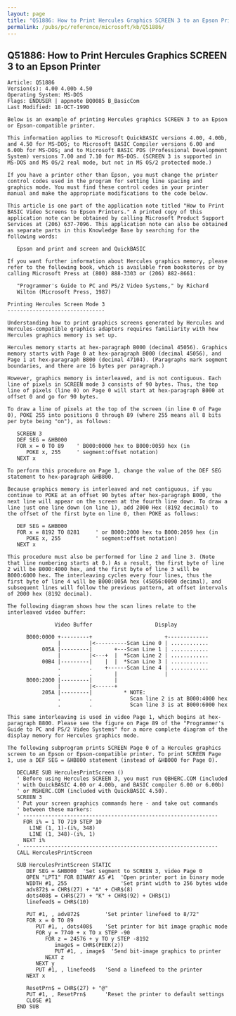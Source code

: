 ```yaml
---
layout: page
title: "Q51886: How to Print Hercules Graphics SCREEN 3 to an Epson Printer"
permalink: /pubs/pc/reference/microsoft/kb/Q51886/
---
```


## Q51886: How to Print Hercules Graphics SCREEN 3 to an Epson Printer

	Article: Q51886
	Version(s): 4.00 4.00b 4.50
	Operating System: MS-DOS
	Flags: ENDUSER | appnote BQ0085 B_BasicCom
	Last Modified: 18-OCT-1990
	
	Below is an example of printing Hercules graphics SCREEN 3 to an Epson
	or Epson-compatible printer.
	
	This information applies to Microsoft QuickBASIC versions 4.00, 4.00b,
	and 4.50 for MS-DOS; to Microsoft BASIC Compiler versions 6.00 and
	6.00b for MS-DOS; and to Microsoft BASIC PDS (Professional Development
	System) versions 7.00 and 7.10 for MS-DOS. (SCREEN 3 is supported in
	MS-DOS and MS OS/2 real mode, but not in MS OS/2 protected mode.)
	
	If you have a printer other than Epson, you must change the printer
	control codes used in the program for setting line spacing and
	graphics mode. You must find these control codes in your printer
	manual and make the appropriate modifications to the code below.
	
	This article is one part of the application note titled "How to Print
	BASIC Video Screens to Epson Printers." A printed copy of this
	application note can be obtained by calling Microsoft Product Support
	Services at (206) 637-7096. This application note can also be obtained
	as separate parts in this Knowledge Base by searching for the
	following words:
	
	   Epson and print and screen and QuickBASIC
	
	If you want further information about Hercules graphics memory, please
	refer to the following book, which is available from bookstores or by
	calling Microsoft Press at (800) 888-3303 or (206) 882-8661:
	
	   "Programmer's Guide to PC and PS/2 Video Systems," by Richard
	   Wilton (Microsoft Press, 1987)
	
	Printing Hercules Screen Mode 3
	-------------------------------
	
	Understanding how to print graphics screens generated by Hercules and
	Hercules-compatible graphics adapters requires familiarity with how
	Hercules graphics memory is set up.
	
	Hercules memory starts at hex-paragraph B000 (decimal 45056). Graphics
	memory starts with Page 0 at hex-paragraph B000 (decimal 45056), and
	Page 1 at hex-paragraph B800 (decimal 47104). (Paragraphs mark segment
	boundaries, and there are 16 bytes per paragraph.)
	
	However, graphics memory is interleaved, and is not contiguous. Each
	line of pixels in SCREEN mode 3 consists of 90 bytes. Thus, the top
	line of pixels (line 0) on Page 0 will start at hex-paragraph B000 at
	offset 0 and go for 90 bytes.
	
	To draw a line of pixels at the top of the screen (in line 0 of Page
	0), POKE 255 into positions 0 through 89 (where 255 means all 8 bits
	per byte being "on"), as follows:
	
	   SCREEN 3
	   DEF SEG = &HB000
	   FOR x = 0 TO 89    ' B000:0000 hex to B000:0059 hex (in
	      POKE x, 255     ' segment:offset notation)
	   NEXT x
	
	To perform this procedure on Page 1, change the value of the DEF SEG
	statement to hex-paragraph &HB800.
	
	Because graphics memory is interleaved and not contiguous, if you
	continue to POKE at an offset 90 bytes after hex-paragraph B000, the
	next line will appear on the screen at the fourth line down. To draw a
	line just one line down (on line 1), add 2000 Hex (8192 decimal) to
	the offset of the first byte on line 0, then POKE as follows:
	
	   DEF SEG = &HB000
	   FOR x = 8192 TO 8281     ' or B000:2000 hex to B000:2059 hex (in
	      POKE x, 255           ' segment:offset notation)
	   NEXT x
	
	This procedure must also be performed for line 2 and line 3. (Note
	that line numbering starts at 0.) As a result, the first byte of line
	2 will be B000:4000 hex, and the first byte of line 3 will be
	B000:6000 hex. The interleaving cycles every four lines, thus the
	first byte of line 4 will be B000:005A hex (45056:0090 decimal), and
	subsequent lines will follow the previous pattern, at offset intervals
	of 2000 hex (8192 decimal).
	
	The following diagram shows how the scan lines relate to the
	interleaved video buffer:
	
	               Video Buffer                    Display
	
	      B000:0000 +---------+                       +-------------
	                |         |<----------Scan Line 0 | ............
	           005A |---------|       +---Scan Line 1 | ............
	                |         |<---+  |  *Scan Line 2 | ............
	           00B4 |---------|    |  |  *Scan Line 3 | ............
	                .         .    +------Scan Line 4 | ............
	                .         .       |               |
	      B000:2000 |---------|       |
	                |         |<------+
	           205A |---------|          * NOTE:
	                .         .            Scan line 2 is at B000:4000 hex
	                .         .            Scan line 3 is at B000:6000 hex
	
	This same interleaving is used in video Page 1, which begins at hex-
	paragraph B800. Please see the figure on Page 89 of the "Programmer's
	Guide to PC and PS/2 Video Systems" for a more complete diagram of the
	display memory for Hercules graphics mode.
	
	The following subprogram prints SCREEN Page 0 of a Hercules graphics
	screen to an Epson or Epson-compatible printer. To print SCREEN Page
	1, use a DEF SEG = &HB800 statement (instead of &HB000 for Page 0).
	
	   DECLARE SUB HerculesPrintScreen ()
	   ' Before using Hercules SCREEN 3, you must run QBHERC.COM (included
	   ' with QuickBASIC 4.00 or 4.00b, and BASIC compiler 6.00 or 6.00b)
	   ' or MSHERC.COM (included with QuickBASIC 4.50).
	   SCREEN 3
	   ' Put your screen graphics commands here - and take out commands
	   ' between these markers:
	   ' --------------------------------------------------------------
	     FOR i% = 1 TO 719 STEP 10
	       LINE (1, 1)-(i%, 348)
	       LINE (1, 348)-(i%, 1)
	     NEXT i%
	   ' --------------------------------------------------------------
	   CALL HerculesPrintScreen
	
	   SUB HerculesPrintScreen STATIC
	      DEF SEG = &HB000  'Set segment to SCREEN 3, video Page 0
	      OPEN "LPT1" FOR BINARY AS #1  'Open printer port in binary mode
	      WIDTH #1, 255                 'Set print width to 256 bytes wide
	      adv872$ = CHR$(27) + "A" + CHR$(8)
	      dots408$ = CHR$(27) + "K" + CHR$(92) + CHR$(1)
	      linefeed$ = CHR$(10)
	
	      PUT #1, , adv872$        'Set printer linefeed to 8/72"
	      FOR x = 0 TO 89
	         PUT #1, , dots408$    'Set printer for bit image graphic mode
	         FOR y = 7740 + x TO x STEP -90
	            FOR z = 24576 + y TO y STEP -8192
	               image$ = CHR$(PEEK(z))
	               PUT #1, , image$  'Send bit-image graphics to printer
	            NEXT z
	         NEXT y
	         PUT #1, , linefeed$   'Send a linefeed to the printer
	      NEXT x
	
	      ResetPrn$ = CHR$(27) + "@"
	      PUT #1, , ResetPrn$      'Reset the printer to default settings
	      CLOSE #1
	   END SUB
